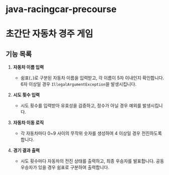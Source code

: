 # java-racingcar-precourse

# 초간단 자동차 경주 게임

## 기능 목록

1. **자동차 이름 입력**
   - 쉼표(`,`)로 구분된 자동차 이름을 입력받고, 각 이름이 5자 이내인지 확인합니다. 6자 이상일 경우 `IllegalArgumentException`을 발생시킵니다.

2. **시도 횟수 입력**
   - 시도 횟수를 입력받아 유효성을 검증하고, 정수가 아닐 경우 예외를 발생시킵니다.

3. **자동차 이동 로직**
   - 각 자동차마다 0~9 사이의 무작위 숫자를 생성하여 4 이상일 경우 전진하도록 합니다.

4. **경기 결과 출력**
   - 시도 횟수마다 자동차의 전진 상태를 출력하고, 최종 우승자를 발표합니다. 공동 우승자가 있을 경우 쉼표로 구분하여 출력합니다.

